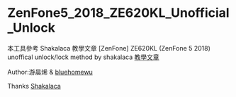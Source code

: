 # ZenFone5_2018_ZE620KL_Unofficial_Unlock
本工具參考 Shakalaca 教學文章
[ZenFone] ZE620KL (ZenFone 5 2018) unoffical unlock/lock method by shakalaca
[教學文章](https://link.medium.com/li5AvRrch7)

Author:游晨烯 & [bluehomewu](https://github.com/bluehomewu)

Thanks [Shakalaca](https://github.com/shakalaca)


